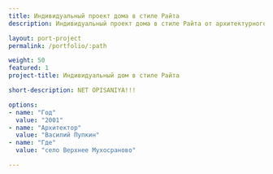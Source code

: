 ```yaml
---
title: Индивидуальный проект дома в стиле Райта
description: Индивидуальный проект дома в стиле Райта от архитектурного бюро А510. Индивидуальное проектирование на заказ.

layout: port-project
permalink: /portfolio/:path

weight: 50
featured: 1
project-title: Индивидуальный дом в стиле Райта

short-description: NET OPISANIYA!!!

options:
- name: "Год"
  value: "2001"
- name: "Архитектор"
  value: "Василий Пупкин"
- name: "Где"
  value: "село Верхнее Мухосраново"

---
```

